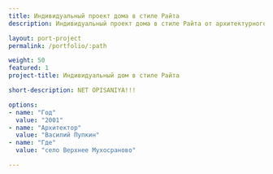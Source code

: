 ```yaml
---
title: Индивидуальный проект дома в стиле Райта
description: Индивидуальный проект дома в стиле Райта от архитектурного бюро А510. Индивидуальное проектирование на заказ.

layout: port-project
permalink: /portfolio/:path

weight: 50
featured: 1
project-title: Индивидуальный дом в стиле Райта

short-description: NET OPISANIYA!!!

options:
- name: "Год"
  value: "2001"
- name: "Архитектор"
  value: "Василий Пупкин"
- name: "Где"
  value: "село Верхнее Мухосраново"

---
```

